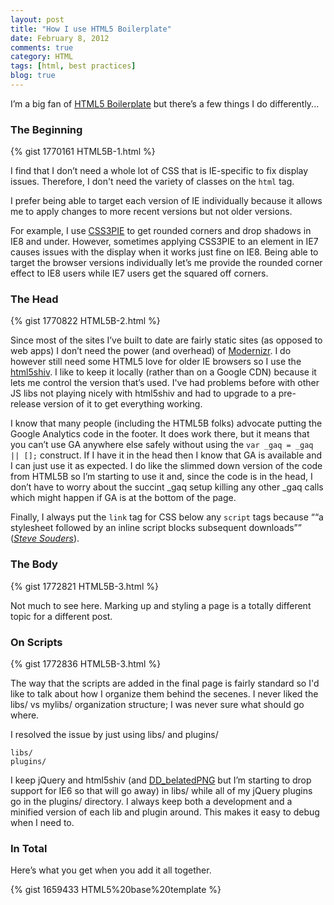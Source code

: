 ```yaml
---
layout: post
title: "How I use HTML5 Boilerplate"
date: February 8, 2012
comments: true
category: HTML
tags: [html, best practices]
blog: true
---
```


I’m a big fan of [HTML5 Boilerplate](http://html5boilerplate.com/) but there’s a few things I do differently...

### The Beginning

{% gist 1770161 HTML5B-1.html %}

I find that I don’t need a whole lot of CSS that is IE-specific to fix display issues. Therefore, I don't need the variety of classes on the <code>html</code> tag.

I prefer being able to target each version of IE individually because it allows me to apply changes to more recent versions but not older versions.

For example, I use [CSS3PIE](http://css3pie.com/) to get rounded corners and drop shadows in IE8 and under. However, sometimes applying CSS3PIE to an element in IE7 causes issues with the display when it works just fine on IE8. Being able to target the browser versions individually let’s me provide the rounded corner effect to IE8 users while IE7 users get the squared off corners.

### The Head

{% gist 1770822 HTML5B-2.html %}

Since most of the sites I’ve built to date are fairly static sites (as opposed to web apps) I don’t need the power (and overhead) of [Modernizr](http://www.modernizr.com/). I do however still need some HTML5 love for older IE browsers so I use the [html5shiv](https://github.com/aFarkas/html5shiv). I like to keep it locally (rather than on a Google CDN) because it lets me control the version that’s used. I've had problems before with other JS libs not playing nicely with html5shiv and had to upgrade to a pre-release version of it to get everything working.

I know that many people (including the HTML5B folks) advocate putting the Google Analytics code in the footer. It does work there, but it means that you can’t use GA anywhere else safely without using the <code>var \_gaq = \_gaq || [];</code> construct. If I have it in the head then I know that GA is available and I can just use it as expected. I do like the slimmed down version of the code from HTML5B so I’m starting to use it and, since the code is in the head, I don’t have to worry about the succint \_gaq setup killing any other \_gaq calls which might happen if GA is at the bottom of the page.

Finally, I always put the <code>link</code> tag for CSS below any <code>script</code> tags because
<q>“a stylesheet followed by an inline script blocks subsequent downloads”</q> (<cite>[Steve Souders](http://www.stevesouders.com/blog/2010/09/22/newtwitter-performance-analysis/)</cite>).

### The Body

{% gist 1772821 HTML5B-3.html %}

Not much to see here. Marking up and styling a page is a totally different topic for a different post.

### On Scripts

{% gist 1772836 HTML5B-3.html %}

The way that the scripts are added in the final page is fairly standard so I'd like to talk about how I organize them behind the secenes. I never liked the libs/ vs mylibs/ organization structure; I was never sure what should go where.

I resolved the issue by just using libs/ and plugins/

<pre><code>libs/
plugins/</code></pre>

I keep jQuery and html5shiv (and [DD_belatedPNG](http://www.dillerdesign.com/experiment/DD_belatedPNG/) but I’m starting to drop support for IE6 so that will go away) in libs/ while all of my jQuery plugins go in the plugins/ directory. I always keep both a development and a minified version of each lib and plugin around. This makes it easy to debug when I need to.

### In Total

Here’s what you get when you add it all together.

{% gist 1659433 HTML5%20base%20template %}
